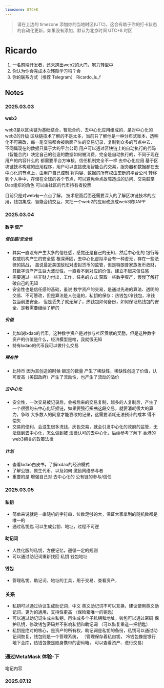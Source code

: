 ```yaml
---
timezone: UTC+8
---
```


> 请在上边的 timezone 添加你的当地时区(UTC)，这会有助于你的打卡状态的自动化更新，如果没有添加，默认为北京时间 UTC+8 时区


# Ricardo

1. 一名前端开发者，还未跨出web2的大门，努力转型中
2. 你认为你会完成本次残酷学习吗？会
3. 你的联系方式（推荐 Telegram） Ricardo_lu_f

## Notes

<!-- Content_START -->

### 2025.03.03
#### web3
  web3是以区块链为基础结合，智能合约、去中心化应用组成的，是对中心化的web2的升级
  区块链技术了解的不是太多，当前只了解他是一种分布式账本，透明化不可篡改，每一笔交易都会被后面产生的交易记录，复制到众多的节点中去，
  不同属现在的数据只属于大的平台公司
  用户可以通过区块链上的自动执行的代码（智能合约）决定自己的创造的数据如何被消费，完全是自动执行的，不同于现在用户的内容什么的
  都需要平台方审核，信任机制完全不一样
  去中心化应用 基于区块链技术构建的应用程序，用户可以直接使用智能合约交易，服务器和数据都在去中心化的节点上，由用户自己控制
  将内容、数据的所有权由垄断的平台公司 转移到个人手中，存储在全球的各个节点，可以避免单点故障造成的访问、交易鼓掌
  Dao组织的角色 可以由社区的代币持有者投票

  目前只是对web有一点点了解，
  技术层面后面还需要深入的了解区块链技术的应用，钱包集成、智能合约交互，来把一个web2的应用改造成web3的DAPP
### 2025.03.04
#### 数字 资产
##### 信任感/安全性
  - 其实一直没有产生太多的信任感，感觉还是自己的无知，然后中心化的 银行等权威机构产生的安全感 根深蒂固，去中心化虚拟平台有一种虚无，存在一些法律的挑战，
虽说最近美国放松对虚拟货币的监管，但是特朗普家族发币敛财，其数字资产产生巨大波动性，一直看不到对应的价值，建立不起来信任感
  - 需要通过一些非财力付出，工作、任务的方式 获取一些数字资产，慢慢了解打破自己的无知
  - 安全性也是信任感的基础，虽说 数字资产的交易，是通过先进的算法、透明的交易、不可篡改，但是算法是人创造的，私钥的保存：热钱包/冷钱包，冷钱包当前更安全，
    但是丢失了就无解了，热钱包如何备份，如何保证热钱包的安全，是我需要继续了解的
##### 价值
  - 比如说lxdao的代币，这种数字资产是对参与社区贡献的奖励，但是这种数字资产的价值是什么，经济模型是啥，我就很无知
  - 持有lxdao的代币我可以做什么交易
##### 稀有性
  - 比特币 因为其创造的时候 额定的数量 产生了稀缺性，稀缺性创造了价值，认可度高（美国政府）产生了流动性，也产生了流动的溢价
##### 去中心化
  - 安全性，一次交易被记录后，会被后来的交易复制，越多的人复制后，产生了一个很强的去中心化证据链，如果要强行扭曲这段交易，就要消耗很大的算力，争取
    大多数人的同意才能篡改的记录，这需要消耗无法预计的成本 得不偿失
  - 交易的便利，会滋生很多洗钱，灰色交易，就会引发中心化的政府的监管，无法做到去中心化，怎么做到被 法律认可的去中心化，后续参考了解下 香港的web3相关的政策法律
##### 计划 
  - 查看lxdao白皮书，了解lxdao的经济模式
  - 了解公链、原生代币，以及如何 激励网络参与者
  - 重要的是 增强自己对 去中心化的 公有链的参与/信任
### 2025.03.05
  #### 私钥
  - 简单来说就是一串随机的字符串，位数足够的大，保证大家拿到的随机数都是唯一的
  - 通过私钥匙 可以生成公钥、地址，过程不可逆
  #### 助记词
  - 人性化版的私钥，方便记忆，遵循一定的规则
  - 可以通过助记词重新找回 私钥 钱包地址
  #### 钱包
  -  管理私钥、助记词、地址的工具，用于交易、查看资产，
  ### 关系
  -  私钥可以通过协议生成助记词，中文 英文助记词不可以互换，建议使用英文助记词，更为的通用，支持性更高 （保险箱唯一的钥匙）
  -  可以通过助记词生成主私钥，再生成多个子私钥和地址，钱包可以通过密码 保护私钥，修改钱包密码并不影响私钥和助记词 （可以恢复重造一把钥匙）
  - 私钥是绝对的核心，是资产的所有权，助记词是私钥的备份，私钥可以通过助记词恢复，钱包则是一个管理系统， （管理保存着私自钥， 冷钱包像是银行地下金库，热钱包像是随身携带的密码箱， 可以查看资产、进行交易）
  ### 通过MetaMask 体验-下 
笔记内容

### 2025.07.12

<!-- Content_END -->
